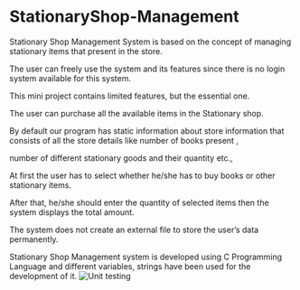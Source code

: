 # StationaryShop-Management

Stationary Shop Management System is based on the concept of managing stationary items that present in the store.

The user can freely use the system and its features since there is no login system available for this system. 

This mini project contains limited features, but the essential one.

The user can purchase all the available items in the Stationary shop.

By default our program has static information about store information that consists of all the store details like number of books present ,

number of different stationary goods and their quantity etc.,

At first the user has to select whether he/she has to buy books or other stationary items.

After that, he/she should enter the quantity of selected items then the system displays the total amount.

The system does not create an external file to store the user’s data permanently.

Stationary Shop Management system is developed using C Programming Language and different variables, strings have been used for the development of it.
![Unit testing](https://github.com/stepin104635/StationaryShop-Management/workflows/Unit%20testing/badge.svg)
